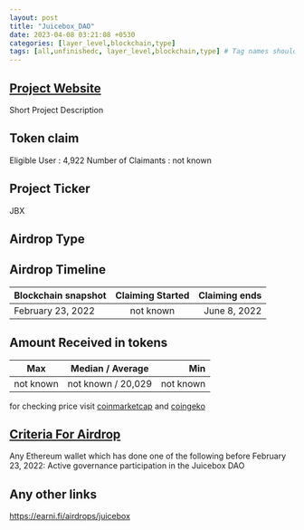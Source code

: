```yaml
---
layout: post
title: "Juicebox_DAO"
date: 2023-04-08 03:21:08 +0530
categories: [layer_level,blockchain,type]
tags: [all,unfinishedc, layer_level,blockchain,type] # Tag names should always be lowercase
---
```

## [Project Website](https://juicebox.money/)

 Short Project Description

## Token claim

Eligible User : 4,922
Number of Claimants : not known

## Project Ticker

JBX

## Airdrop Type

## Airdrop Timeline

| Blockchain snapshot     | Claiming Started           | Claiming ends    |
| ----------------------- |:--------------------------:| ----------------:|
|   February 23, 2022     |        not known           | June 8, 2022     |

## Amount Received in tokens  

| Max        |    Median / Average  |       Min    |
| ---------- |:--------------------:| ------------:|
| not known  |  not known / 20,029  |  not known   |

for checking price visit [coinmarketcap](https://coinmarketcap.com/currencies/) and [coingeko](https://www.coingecko.com/en/coins/)

## [Criteria For Airdrop](link)

Any Ethereum wallet which has done one of the following before February 23, 2022:
Active governance participation in the Juicebox DAO

## Any other links

<https://earni.fi/airdrops/juicebox>
